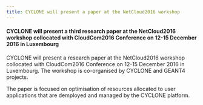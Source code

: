 ```yaml
---
title: CYCLONE will present a paper at the NetCloud2016 workshop
---
```

#### CYCLONE will present a third research paper at the NetCloud2016 workshop collocated with CloudCom2016 Conference on 12-15 December 2016 in Luxembourg

CYCLONE will present a research paper at the NetCloud2016 workshop collocated with CloudCom2016 Conference on 12-15 December 2016 in Luxembourg. The workshop is co-organised by CYCLONE and GEANT4 projects.
<!-- more -->
The paper is focused on optimisation of resources allocated to user applications that are demployed and managed by the CYCLONE platform.
